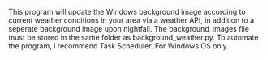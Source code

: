 This program will update the Windows background image according to current weather conditions in your area via a weather API, in addition to a seperate background image upon nightfall.
The background_images file must be stored in the same folder as background_weather.py.
To automate the program, I recommend Task Scheduler.
For Windows OS only.  
